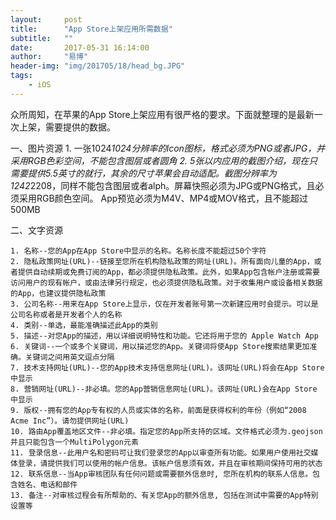 ```yaml
---
layout:     post
title:      "App Store上架应用所需数据"
subtitle:   ""
date:       2017-05-31 16:14:00
author:     "易博"
header-img: "img/201705/18/head_bg.JPG"
tags:
    - iOS
---
```


众所周知，在苹果的App Store上架应用有很严格的要求。下面就整理的是最新一次上架，需要提供的数据。

一、图片资源
    1. 一张1024*1024分辨率的Icon图标，格式必须为PNG或者JPG，并采用RGB色彩空间，不能包含图层或者圆角
    2. 5张以内应用的截图介绍，现在只需要提供5.5英寸的就行，其余的尺寸苹果会自动适配。截图分辨率为1242*2208，同样不能包含图层或者alph。屏幕快照必须为JPG或PNG格式，且必须采用RGB颜色空间。 App预览必须为M4V、MP4或MOV格式，且不能超过500MB

二、文字资源

    1. 名称--您的App在App Store中显示的名称。名称长度不能超过50个字符
    2. 隐私政策网址(URL)--链接至您所在机构隐私政策的网址(URL)。所有面向儿童的App，或者提供自动续期或免费订阅的App，都必须提供隐私政策。此外，如果App包含帐户注册或需要访问用户的现有帐户，或由法律另行规定，也必须提供隐私政策。对于收集用户或设备相关数据的App，也建议提供隐私政策
    3. 公司名称--用来在App Store上显示，仅在开发者账号第一次新建应用时会提示。可以是公司名称或者是开发者个人的名称
    4. 类别--单选，最能准确描述此App的类别
    5. 描述--对您App的描述，用以详细说明特性和功能。它还将用于您的 Apple Watch App
    6. 关键词--一个或多个关键词，用以描述您的App。关键词将使App Store搜索结果更加准确。关键词之间用英文逗点分隔
    7. 技术支持网址(URL)--您的App技术支持信息网址(URL)。该网址(URL)将会在App Store 中显示
    8. 营销网址(URL)--非必填。您的App营销信息网址(URL)。该网址(URL)会在App Store 中显示
    9. 版权--拥有您的App专有权的人员或实体的名称，前面是获得权利的年份（例如“2008 Acme Inc”）。请勿提供网址(URL)
    10. 路由App覆盖地区文件--非必填。指定您的App所支持的区域。文件格式必须为.geojson并且只能包含一个MultiPolygon元素
    11. 登录信息--此用户名和密码可让我们登录您的App以审查所有功能。如果用户使用社交媒体登录，请提供我们可以使用的帐户信息。该帐户信息须有效，并且在审核期间保持可用的状态
    12. 联系信息--当App审核团队有任何问题或需要额外信息时, 您所在机构的联系人信息。包含姓名、电话和邮件
    13. 备注--对审核过程会有所帮助的、有关您App的额外信息, 包括在测试中需要的App特别设置等
